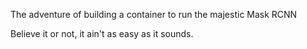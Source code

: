 The adventure of building a container to run the majestic Mask RCNN

Believe it or not, it ain't as easy as it sounds.
